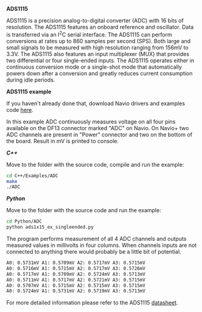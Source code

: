 **ADS1115**

ADS1115 is a precision analog-to-digital converter (ADC) with 16 bits of resolution. The ADS1115 features an onboard reference and oscillator. Data is transferred via an I<sup>2</sup>C serial interface. The ADS1115 can perform conversions at rates up to 860 samples per second (SPS). Both large and small signals to be measured with high resolution ranging from 156mV to 3.3V. The ADS1115 also features an input multiplexer (MUX) that provides two differential or four single-ended inputs. The ADS1115 operates either in continuous conversion mode or a single-shot mode that automatically powers down after a conversion and greatly reduces current consumption during idle periods.

**ADS1115 example**

If you haven't already done that, download Navio drivers and examples code [here](navio-repository-cloning/).

In this example ADC continuously measures voltage on all four pins available on the DF13 connector marked "ADC" on Navio. On Navio+ two ADC channels are present in "Power" connector and two on the bottom of the board. Result in mV is printed to console. 

***C++***

Move to the folder with the source code, compile and run the example:

```bash
cd C++/Examples/ADC
make
./ADC
```

***Python***

Move to the folder with the source code and run the example:

```bash
cd Python/ADC
python ads1x15_ex_singleended.py
```

The program performs measurement of all 4 ADC channels and outputs measured values in millivolts in four columns. When channels inputs are not connected to anything there would probably be a little bit of potential.

```bash
A0: 0.5731mV A1: 0.5709mV A2: 0.5717mV A3: 0.5715mV
A0: 0.5716mV A1: 0.5715mV A2: 0.5717mV A3: 0.5726mV
A0: 0.5717mV A1: 0.5709mV A2: 0.5724mV A3: 0.5713mV
A0: 0.5711mV A1: 0.5717mV A2: 0.5721mV A3: 0.5715mV
A0: 0.5707mV A1: 0.5715mV A2: 0.5715mV A3: 0.5715mV
A0: 0.5724mV A1: 0.5731mV A2: 0.5719mV A3: 0.5713mV
```

For more detailed information please refer to the ADS1115 [datasheet](http://www.ti.com/lit/gpn/ads1115).
